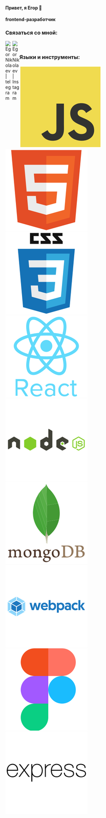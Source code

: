 #### Привет, я Егор 👋
#### frontend-разработчик


### Связаться со мной:

[<img align="left" alt="EgorNikolaev | telegram" width="22px" src="https://cdn.jsdelivr.net/npm/simple-icons@v3/icons/telegram.svg" />][telegram]
[<img align="left" alt="EgorNikolaev | Instagram" width="22px" src="https://cdn.jsdelivr.net/npm/simple-icons@v3/icons/linkedin.svg" />][linkedin]

[telegram]: https://t.me/egorick
[linkedin]: https://www.linkedin.com/in/egor-nikolaev-74a3501b8/

<br />

### Языки и инструменты:
<div>
  <img src="https://github.com/devicons/devicon/blob/master/icons/javascript/javascript-original.svg">
  <img src="https://github.com/devicons/devicon/blob/master/icons/html5/html5-original.svg">
  <img src="https://github.com/devicons/devicon/blob/master/icons/css3/css3-original-wordmark.svg">
  <img src="https://github.com/devicons/devicon/blob/master/icons/react/react-original-wordmark.svg">
  <img src="https://github.com/devicons/devicon/blob/master/icons/nodejs/nodejs-original-wordmark.svg">
  <img src="https://github.com/devicons/devicon/blob/master/icons/mongodb/mongodb-original-wordmark.svg">
  <img src="https://github.com/devicons/devicon/blob/master/icons/webpack/webpack-original-wordmark.svg">
  <img src="https://github.com/devicons/devicon/blob/master/icons/figma/figma-original.svg">
  <img src="https://github.com/devicons/devicon/blob/master/icons/express/express-original-wordmark.svg">
</div>

